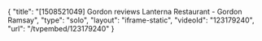 {
    "title": "[1508521049] Gordon reviews Lanterna Restaurant - Gordon Ramsay",
    "type": "solo",
    "layout": "iframe-static",
    "videoId": "123179240",
    "url": "\/tvpembed\/123179240"
}